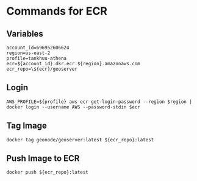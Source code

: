 # Commands for ECR

## Variables

```
account_id=696952606624
region=us-east-2
profile=tankhuu-athena
ecr=${account_id}.dkr.ecr.${region}.amazonaws.com
ecr_repo=\${ecr}/geoserver
```

## Login

`AWS_PROFILE=${profile} aws ecr get-login-password --region $region | docker login --username AWS --password-stdin $ecr`

## Tag Image

`docker tag geonode/geoserver:latest ${ecr_repo}:latest`

## Push Image to ECR

`docker push ${ecr_repo}:latest`
